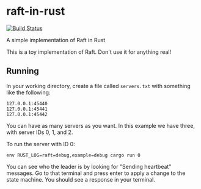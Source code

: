 # raft-in-rust
[![Build Status](https://travis-ci.org/tmandry/raft-in-rust.svg?branch=master)](https://travis-ci.org/tmandry/raft-in-rust)

A simple implementation of Raft in Rust

This is a toy implementation of Raft. Don't use it for anything real!

## Running

In your working directory, create a file called `servers.txt` with something like the following:

```
127.0.0.1:45440
127.0.0.1:45441
127.0.0.1:45442
```

You can have as many servers as you want. In this example we have three, with server IDs 0, 1, and 2.

To run the server with ID 0:

```
env RUST_LOG=raft=debug,example=debug cargo run 0
```

You can see who the leader is by looking for "Sending heartbeat" messages. Go to that terminal and press enter to apply a change to the state machine. You should see a response in your terminal.
